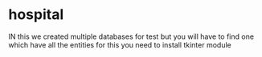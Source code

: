 # hospital
IN this we created multiple databases for test but you will have to find one which have all the entities
for this you need to install tkinter module
